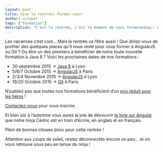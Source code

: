 ```yaml
---
layout: post
title: Vive la rentrée! Formez-vous!
author: acrepet
tags: ["formation"]
description: "C'est la rentrée, c'est le moment de vous former&nbsp;! AngularJS, Git, Java 8, voici nos dates de formation pour la fin 2015"
---
```


Les vacances c’est cool… Mais la rentrée va l’être aussi&nbsp;! Que diriez-vous de profiter des quelques places qu’il nous reste pour vous former à AngularJS ou Git&nbsp;? Ou être un des premiers à bénéficier de notre toute nouvelle formation à Java 8&nbsp;?
Voici les prochaines dates de nos formations&nbsp;:

- 30 septembre 2015 -> [Java 8](https://ninja-squad.fr/formations) à Lyon
- 5/6/7 Octobre 2015 -> [AngularJS](https://ninja-squad.fr/formations/formation-angular) à Paris
- 2/3/4 Novembre 2015 -> [AngularJS](https://ninja-squad.fr/formations/formation-angular) à Lyon
- 19/20 Octobre 2015 -> [Git](https://ninja-squad.fr/formations/formation-git) à Paris

N’oubliez pas que toutes nos formations bénéficient d’un [prix réduit pour les héros](/2014/09/18/formations-prix-reduit/)&nbsp;!

[Contactez-nous](mailto:hello+formation@ninja-squad.com) pour vous inscrire.

Et bien sûr à l’automne vous aurez la joie de découvrir [le livre sur Angular](https://books.ninja-squad.com/angular) que notre ninja Cédric est en train d’écrire, en anglais et en français.

Plein de bonnes choses donc pour cette rentrée&nbsp;!

Attention aux coups de soleil, restez déconnectés encore un peu… et on vous retrouve sous peu en tenue de ninja&nbsp;!
